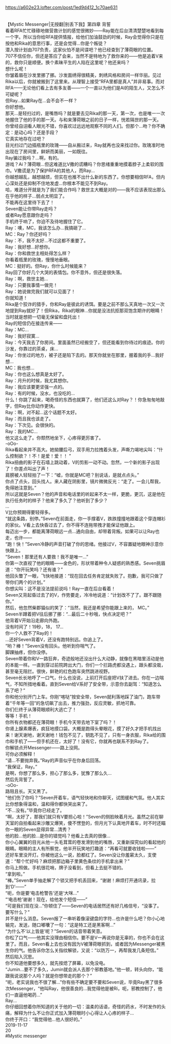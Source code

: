 https://a602e23.lofter.com/post/1ed9d412_1c70ae631<br/>
<br/>
<br/>
【Mystic Messenger|无授翻|别丢下我】第四章 背誓<br/>
看着RFA忙忙碌碌地做营救计划的感觉很微妙——Ray能在后台清清楚楚地看到每一个字。所以当你给RFA提供情报，给他们加油鼓劲的时候，Ray会觉得你只是在按他和Rika的意思行事，还是会觉得...你是个叛徒？<br/>
潜入按计划由707负责，这家伙怕不是间谍吧？他已经查到了薄荷眼的位置。<br/>
707不信任你，但还是答应了会来，当然不是特地为了救你来的——他是追着V来的，救你只是顺便。换个素昧平生的人陷在这里呢？他还来吗？<br/>
想什么呢！<br/>
你皱着眉在沙发里挪了挪。沙发面绣得很精美，刺绣风格和房间一样华丽。见过Rika以后，你就被搬到了这里来。从理智上接受“RFA里都是真人”并非易事。而对RFA——无论他们看上去有多友善——一个一直以为他们是AI的陌生人，又怎么不可疑呢？<br/>
但Ray...如果Ray在...会不会不一样？<br/>
你好想他。<br/>
那天...是轻扫过的，是嘴唇吗？就是要去见Rika的那一天，第一次，也是唯一一次地握住了他的手的那一天。与和来薄荷眼之前的日子一样，恍若隔世的那一天。<br/>
你曾经自诩看人眼光不错，你喜欢过远远地观察不同的人们。但那个...吻？你不确定：是动心吗？还是手段？<br/>
它真实地存在过吧？<br/>
目光扫过门边插瓶里的玫瑰——自从搬过来，Ray就再也没来找过你。玫瑰准时地出现在了房间里，鲜妍而美丽，一如既往。<br/>
Ray骗过我吗？...啊，有的。<br/>
游戏？Ai？薄荷眼...但这难道比V撒的谎糟吗？你思绪重重地摸着脖子上柔软的围巾。V撒谎是为了保护RFA的其他人，而Ray...<br/>
你越想越乱，越想越烦，但实在也推不出什么新的东西了。你想要相信RFA，但内心深处还是抑制不住地发虚...你根本不能见不到Ray。<br/>
哈，难道分开就是为了我们能合作吗？救世主大概是对的——我不应该表现出那么在乎他的样子...弱点太明显了。<br/>
不能再在这里待下去了！<br/>
Seven能让你带Ray走吗？<br/>
或者Ray愿意跟你走吗？<br/>
手机终于响了，你迫不及待地握住了它。<br/>
Ray：噢，MC，我该怎么办...我搞砸了...<br/>
MC：Ray？你还好吗？<br/>
Ray：不，我不太好...不过这都不重要了。<br/>
Ray：我好想...好想你。<br/>
Ray：你和救世主相处得怎么样？<br/>
你看着瓶里的玫瑰，慢慢地垂眼。<br/>
MC：挺好的。但Ray，你什么时候能来？<br/>
Ray回了你好几个大哭的表情包。你不意外，但还是很失落。<br/>
Ray：啊，救世主她...<br/>
Ray：只要我事情一做完！<br/>
Ray：她说做完我们就可以见面了！<br/>
你就知道！<br/>
Rika是个狡诈的猎手，你和Ray是彼此的诱饵。要是之前不那么天真地一次又一次地提到Ray就好了！但Rika，Rika的眼神...你就是没法抗拒那双饱含期许的眼睛！当时就是想把一切毫无保留和盘托出！<br/>
Ray的短信仍在接连传来——<br/>
Ray：MC...<br/>
Ray：我好寂寞...<br/>
Ray：今天我去了你房间。里面虽然已经搬空了，但还能看到你待过的痕迹。你的沙发，你靠过的茶桌，床...<br/>
Ray：你坐过的地方，被子还是陷下去的。那天你就坐在那里，握着我的手...我好想...<br/>
MC：我也想...<br/>
Ray：你也这么想真是太好了。<br/>
Ray：月升的时候，我尤其想你。<br/>
Ray：我应该要更坚强一点的。<br/>
Ray：有的时候，没水，也没吃的...<br/>
什么！你跳了起来，喝奇怪的东西也就算了，他们还这么对Ray？！你急匆匆地敲字，但Ray比你动作更快。<br/>
Ray：啊，对不起...这个话题不太好。<br/>
Ray：而且我也该走了。<br/>
Ray：下次见。会很快的。<br/>
Ray：我的MC...<br/>
他又这么走了。你颓然地坐下，心疼得更厉害了。<br/>
-oOo-<br/>
Rika看起来并不高大。她拗腰后弓，双手用力拉拽着头发，声嘶力竭地尖叫：“什么控制欲？！不！是爱！爱！！ ”<br/>
Rika扭曲的影子在石墙上跳动着，V的剪影一动不动。忽然，一个新的影子出现了！你差点叫出了声！<br/>
肩膀被人轻轻拍了一下：“嘘，你就是MC吧？别说话，是就点点头。”<br/>
你点了点头，回头找人。来人藏在阴影里，镜片微微反光：“走了。一会儿帮我，免得她注意到。”<br/>
所以这就是Seven？他的声音和电话里的听起来不太一样，更脆，更沉，这是他在执行任务时的样子？他来了多久了？他听到了多少？<br/>
...<br/>
V比你预期得要轻得多。<br/>
“就这条路，别停。”Seven在前面走，你一手撑着V，跌跌撞撞地跟着这个穿连帽衫的家伙。V看上去快昏过去了，你不得不连拖带拽才能保证他跟上。<br/>
每迈出一步，都能离薄荷眼远一点...通向自由，却带着背叛。如果可以让Ray也走，也许——<br/>
“跑！快！”Seven冷静的声音打破了你的思绪。他接过V，不容置疑地眼神示意你快跟上。<br/>
“Seven！那里还有人要救！我不是唯一...”<br/>
你第一次直视了他的眼睛——金色的，形状带着种令人疑惑的熟悉感。Seven挑眉道：“你开玩笑吗？还有谁？”<br/>
他回头瞥了一眼，飞快地接道：“现在回去任务肯定就失败了。抱歉，我可只做了带你们两个的计划。”<br/>
你想尖叫：这不是没法提前说吗！Ray一直在后台看着！<br/>
Seven又背起昏过去了的V，作势要走，冷冷地说道：“计划改不了了。跟不跟随你。”<br/>
然后，他忽然柴郡猫似的笑了：“当然，我还是希望你能跟上来的， MC。”<br/>
Seven半蹲着把V往后挪了挪：“...最后二十秒哦，快点决定吧？”<br/>
他背着V开始沿走廊向外跑。<br/>
没有时间了！19秒，18， 17...<br/>
你一个人救不了Ray的！<br/>
...还好Seven背着V，还没有跑特别远。你追上了。<br/>
“哟？棒！”Seven没有回头。他听到你喘气了。<br/>
脚踝抽疼，但你没停。<br/>
Seven带着你和V一路狂奔，奇迹般地还没出什么大动静，就像在黑暗里活动是他的本能一样。一直到穿过前院跨出大门，你们一个拦路虎都没遇上，跟头都没栽，甚至毫无阻拦。很快，鲜艳的红色跑车突然跳进视野。<br/>
Seven长长地呼了一口气，什么也没说，上前打开后座把V扶了进去。你在一边喘气，不知所措地看着。直到Seven给V系好了安全带，示意你去副驾：“知道怎么系了吧？”<br/>
你和他分别开门上车。你刚“喀哒”按安全带，Seven就利落地踩了油门，跑车带着“千年等一回”的急切飙了出去，推力强劲，反应灵敏，抓地可靠。<br/>
你们仨终于从薄荷眼顺利大逃亡了！<br/>
等等！手机！<br/>
你所有衣物都还在薄荷眼！手机今天带去地下室了吗？！<br/>
你肾上腺素爆表，疯狂地摸口袋。大概是跑得头晕眼花，摸了好久才把手机找出来！谢天谢地，谢天谢地！钱包不见了，钥匙不见了，只有一身衣服，Rika给的围巾和手机了——但手机还在，太好了！没有它，你就再也联系不到Ray了。<br/>
你解锁点开Messenger——路上没网。<br/>
可你必须解释！<br/>
“请...不要抛弃我。”Ray的声音似乎在你身后回荡。<br/>
“我保证，Ray。”<br/>
是啊，你想了那么多，担心了那么多，犹豫了那么久...<br/>
然后先背誓了。<br/>
-oOo-<br/>
路阻且长。天又黑了。<br/>
“他们伤了你吗？”Seven开着车，语气轻快地和你聊天，试图缓和气氛。他人其实比你想象得温和，温和得你都快哭出来了。<br/>
“不...没有。”毕竟你已经走了。<br/>
“啊，太好了，那我们就只有V要担心啦！”Seven的侧脸映着月光。虽然之前在聊天室的自拍看起来沙雕又爆笑，傻不愣登的，但月光下认真地开着车，时不时还瞄你一眼的Seven显得异常...清秀？<br/>
他的脸...他的脸...是你的错觉吗？他看上去真的很像...<br/>
你小心翼翼的目光从他一头毛茸茸的卷发滑到他的嘴唇，又重新探究似的看起他的眼睛。眼睛的主人有所察觉，他半开玩笑地打趣道：“再看可就要收钱啦——”<br/>
还好车里没开灯。你被他这么一说，脸都红了。Seven没让你羞窘太久，支使道：“帮个忙好吗？麻烦把那边箱子里黄色条纹的手机拿出来？”<br/>
你马上照做。手机很花哨，牌子没看到，但看上去挺不错的。<br/>
“拿到啦。”<br/>
“棒。”Seven单手抽走解了个锁又把手机丢回来，“谢谢！麻烦打开通讯录，拉到‘D’——”<br/>
“呃，你是要‘电击枪警告’还是‘大咪...”<br/>
“‘电击枪’谢谢！现在，给他发个短信——”<br/>
“可是我们现在没...”你顿住了——Seven的电话居然还有好几格信号，“没事了。要写什么？”<br/>
并不是什么消息。Seven报了一串听着像滚键盘的字符...也许是什么吧？你小心地输完，发送，随口嘟囔了一句：“这是特工还是黑客啊...”<br/>
“为什么不‘以上皆是’呢？”Seven的话音带着笑意。<br/>
你松了口气——他其实没理由相信你。要不是V一再说你是无辜的，你也不会在这里了。而且，Seven看上去也没有因为V被薄荷眼抓到，或者因为Messenger被黑生你的气。他告诉你怎么关指纹解锁，又说：“以防万一，再帮我发几条短信。”<br/>
然后陷入沉思。<br/>
你不知道他要想多久，就先按熄了屏幕，以免没电。<br/>
“Jumin...要不了多久，Jumin就会派人去那个邪教基地。”他一顿，转头向你，“能跟我说说那个人吗？就是你想带走的那个？”<br/>
“呃，老实说我也不很了解...”你有些不确定要不要和Seven说，毕竟Ray黑了很多次Messenger，“他叫Ray，他很善良的...我觉得他是被Ri，呃，邪教控制了，他们一直逼他喝药...”<br/>
Ray...<br/>
你仔细回想着你所知道的关于他的一切：温柔的话语，奇怪的药水，不时发作的头痛，解释为什么不让你正式加入薄荷眼时小心得让人心疼的样子...<br/>
你终于开口：“我觉得他...他人很好的。”<br/>
2019-11-17<br/>
20<br/>
#Mystic messenger<br/>
